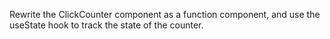Rewrite the ClickCounter component as a function component, and use the useState hook to track the state of the counter.
